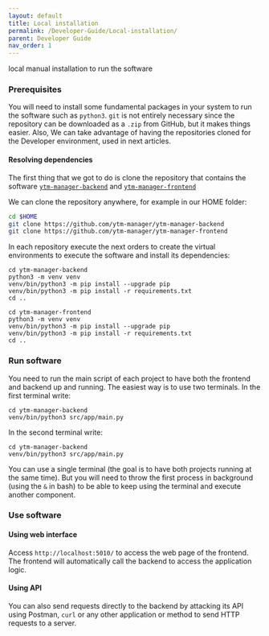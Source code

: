 ```yaml
---
layout: default
title: Local installation
permalink: /Developer-Guide/Local-installation/
parent: Developer Guide
nav_order: 1
---
```



local manual installation to run the software 

### Prerequisites
You will need to install some fundamental packages in your system to run the software such as `python3`. `git` is not 
entirely necessary since the repository can be downloaded as a `.zip` from GitHub, but it makes things easier. Also, We
can take advantage of having the repositories cloned for the Developer environment, used in next articles.

#### Resolving dependencies
The first thing that we got to do is clone the repository that contains the software
[`ytm-manager-backend`](https://github.com/ytm-manager/ytm-manager-backend) and
[`ytm-manager-frontend`](https://github.com/ytm-manager/ytm-manager-frontend)

We can clone the repository anywhere, for example in our HOME folder:
```bash
cd $HOME
git clone https://github.com/ytm-manager/ytm-manager-backend
git clone https://github.com/ytm-manager/ytm-manager-frontend
```

In each repository execute the next orders to create the virtual environments to execute the software and install its 
dependencies:
```shell
cd ytm-manager-backend
python3 -m venv venv
venv/bin/python3 -m pip install --upgrade pip
venv/bin/python3 -m pip install -r requirements.txt
cd ..
```

```shell
cd ytm-manager-frontend
python3 -m venv venv
venv/bin/python3 -m pip install --upgrade pip
venv/bin/python3 -m pip install -r requirements.txt
cd ..
```

### Run software
You need to run the main script of each project to have both the frontend and backend up and running. The easiest way is
to use two terminals. In the first terminal write:
```shell
cd ytm-manager-backend
venv/bin/python3 src/app/main.py   
```

In the second terminal write:

```shell
cd ytm-manager-backend
venv/bin/python3 src/app/main.py
```

You can use a single terminal (the goal is to have both projects running at the same time). But you will need to throw 
the first process in background (using the `&` in bash) to be able to keep using the terminal and execute another 
component.

### Use software

#### Using web interface
Access `http://localhost:5010/` to access the web page of the frontend. The frontend will automatically call the backend
to access the application logic. 

#### Using API
You can also send requests directly to the backend by attacking its API using Postman, `curl` or any other application 
or method to send HTTP requests to a server.
